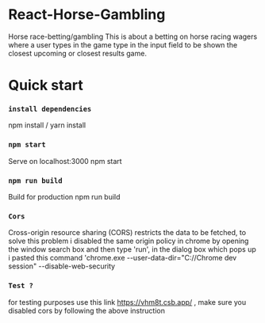 # React-Horse-Gambling
Horse race-betting/gambling
This is about a betting on horse racing wagers where a user types in the game type in the input field to be shown the closest upcoming or closest results game.

# Quick start

### `install dependencies`
npm install / yarn install

### `npm start`
Serve on localhost:3000 npm start

### `npm run build`
Build for production npm run build


### `Cors`
Cross-origin resource sharing (CORS) restricts the data to be fetched, to solve this problem i disabled the same origin policy in chrome by opening the window search box and then type 'run', in the dialog box which pops up i pasted this command                     'chrome.exe --user-data-dir="C://Chrome dev session" --disable-web-security

### `Test ?`
for testing purposes use this link https://vhm8t.csb.app/ ,  make sure you disabled cors by following the above instruction
